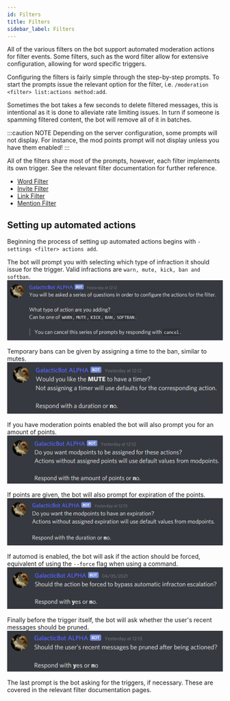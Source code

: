 ```yaml
---
id: Filters
title: Filters
sidebar_label: Filters
---
```


All of the various filters on the bot support automated moderation actions for filter events. Some filters, such as the word filter allow for extensive configuration, allowing for word specific triggers.  

Configuring the filters is fairly simple through the step-by-step prompts. To start the prompts issue the relevant option for the filter, i.e. `/moderation <filter> list:actions method:add`.  

Sometimes the bot takes a few seconds to delete filtered messages, this is intentional as it is done to alleviate rate limiting issues. In turn if someone is spamming filtered content, the bot will remove all of it in batches.  

:::caution NOTE
Depending on the server configuration, some prompts will not display. For instance, the mod points prompt will not display unless you have them enabled!
:::

All of the filters share most of the prompts, however, each filter implements its own trigger. See the relevant filter documentation for further reference.  
- [Word Filter](../settings/moderation-settings#word-filter)
- [Invite Filter](../settings/moderation-settings#invite-filter)
- [Link Filter](../settings/moderation-settings#link-filter)
- [Mention Filter](../settings/moderation-settings#mention-filter)

## Setting up automated actions  
Beginning the process of setting up automated actions begins with `-settings <filter> actions add`.  

The bot will prompt you with selecting which type of infraction it should issue for the trigger. Valid infractions are `warn, mute, kick, ban and softban`.  
![Action prompt](../../static/img/action_prompt.png)

Temporary bans can be given by assigning a time to the ban, similar to mutes.  
![Timer prompt](../../static/img/timer_prompt.png)

If you have moderation points enabled the bot will also prompt you for an amount of points.  
![Points prompt](../../static/img/modpoints_prompt.png)

If points are given, the bot will also prompt for expiration of the points.  
![Points expiration prompt](../../static/img/modpoints_expiration_prompt.png)

If automod is enabled, the bot will ask if the action should be forced, equivalent of using the `--force` flag when using a command.  
![Force prompt](../../static/img/force_prompt.png)

Finally before the trigger itself, the bot will ask whether the user's recent messages should be pruned.  
![Prune prompt](../../static/img/prune_prompt.png)

The last prompt is the bot asking for the triggers, if necessary. These are covered in the relevant filter documentation pages.